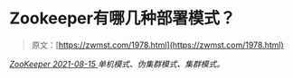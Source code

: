 <!--yml
category: 未分类
date: 0001-01-01 00:00:00
-->

# Zookeeper有哪几种部署模式？

> 原文：[https://zwmst.com/1978.html](https://zwmst.com/1978.html)

   [ *ZooKeeper* ](https://zwmst.com/zookeeper)*[ <time datetime="2021-08-15T17:00:44+08:00"> 2021-08-15 </time> ](https://zwmst.com/1978.html)  单机模式、伪集群模式、集群模式。*